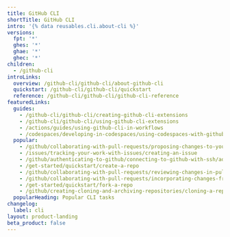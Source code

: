 ```yaml
---
title: GitHub CLI
shortTitle: GitHub CLI
intro: '{% data reusables.cli.about-cli %}'
versions:
  fpt: '*'
  ghes: '*'
  ghae: '*'
  ghec: '*'
children:
  - /github-cli
introLinks:
  overview: /github-cli/github-cli/about-github-cli
  quickstart: /github-cli/github-cli/quickstart
  reference: /github-cli/github-cli/github-cli-reference
featuredLinks:
  guides:
    - /github-cli/github-cli/creating-github-cli-extensions
    - /github-cli/github-cli/using-github-cli-extensions
    - /actions/guides/using-github-cli-in-workflows
    - /codespaces/developing-in-codespaces/using-codespaces-with-github-cli
  popular:
    - /github/collaborating-with-pull-requests/proposing-changes-to-your-work-with-pull-requests/creating-a-pull-request
    - /issues/tracking-your-work-with-issues/creating-an-issue
    - /github/authenticating-to-github/connecting-to-github-with-ssh/adding-a-new-ssh-key-to-your-github-account
    - /get-started/quickstart/create-a-repo
    - /github/collaborating-with-pull-requests/reviewing-changes-in-pull-requests/checking-out-pull-requests-locally
    - /github/collaborating-with-pull-requests/incorporating-changes-from-a-pull-request/merging-a-pull-request
    - /get-started/quickstart/fork-a-repo
    - /github/creating-cloning-and-archiving-repositories/cloning-a-repository-from-github/cloning-a-repository
  popularHeading: Popular CLI tasks
changelog:
  label: cli
layout: product-landing
beta_product: false
---
```


